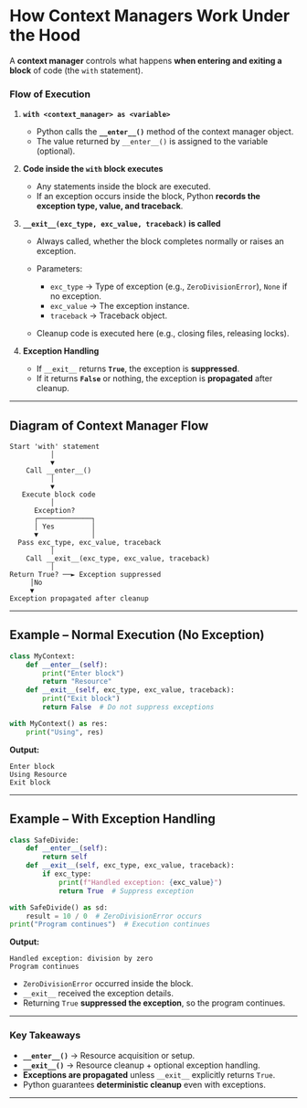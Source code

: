 # How Context Managers Work Under the Hood

A **context manager** controls what happens **when entering and exiting a block** of code (the `with` statement).

### Flow of Execution

1. **`with <context_manager> as <variable>`**

   * Python calls the **`__enter__()`** method of the context manager object.
   * The value returned by `__enter__()` is assigned to the variable (optional).

2. **Code inside the `with` block executes**

   * Any statements inside the block are executed.
   * If an exception occurs inside the block, Python **records the exception type, value, and traceback**.

3. **`__exit__(exc_type, exc_value, traceback)` is called**

   * Always called, whether the block completes normally or raises an exception.
   * Parameters:

     * `exc_type` → Type of exception (e.g., `ZeroDivisionError`), `None` if no exception.
     * `exc_value` → The exception instance.
     * `traceback` → Traceback object.
   * Cleanup code is executed here (e.g., closing files, releasing locks).

4. **Exception Handling**

   * If `__exit__` returns **`True`**, the exception is **suppressed**.
   * If it returns **`False`** or nothing, the exception is **propagated** after cleanup.

---

## Diagram of Context Manager Flow

```text
Start 'with' statement
          │
          ▼
    Call __enter__()
          │
          ▼
   Execute block code
          │
      Exception?
      ┌─────────────┐
      │ Yes         │
      ▼             │
  Pass exc_type, exc_value, traceback
          │
    Call __exit__(exc_type, exc_value, traceback)
          │
Return True? ──► Exception suppressed
     │No
     ▼
Exception propagated after cleanup
```

---

## Example – Normal Execution (No Exception)

```python
class MyContext:
    def __enter__(self):
        print("Enter block")
        return "Resource"
    def __exit__(self, exc_type, exc_value, traceback):
        print("Exit block")
        return False  # Do not suppress exceptions

with MyContext() as res:
    print("Using", res)
```

**Output:**

```
Enter block
Using Resource
Exit block
```

---

## Example – With Exception Handling

```python
class SafeDivide:
    def __enter__(self):
        return self
    def __exit__(self, exc_type, exc_value, traceback):
        if exc_type:
            print(f"Handled exception: {exc_value}")
            return True  # Suppress exception

with SafeDivide() as sd:
    result = 10 / 0  # ZeroDivisionError occurs
print("Program continues")  # Execution continues
```

**Output:**

```
Handled exception: division by zero
Program continues
```

* `ZeroDivisionError` occurred inside the block.
* `__exit__` received the exception details.
* Returning `True` **suppressed the exception**, so the program continues.

---

### Key Takeaways

* **`__enter__()`** → Resource acquisition or setup.
* **`__exit__()`** → Resource cleanup + optional exception handling.
* **Exceptions are propagated** unless `__exit__` explicitly returns `True`.
* Python guarantees **deterministic cleanup** even with exceptions.

---
